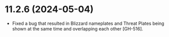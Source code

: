 # 11.2.6 (2024-05-04)

* Fixed a bug that resulted in Blizzard nameplates and Threat Plates being shown at the same time and overlapping each other [GH-516].